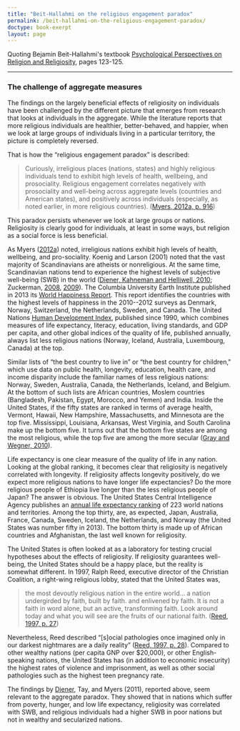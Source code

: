 ```yaml
---
title: "Beit-Hallahmi on the religious engagement paradox"
permalink: /beit-hallahmi-on-the-religious-engagement-paradox/
doctype: book-exerpt
layout: page
---
```


Quoting Bejamin Beit-Hallahmi's textbook [Psychological Perspectives on Religion and Religiosity](https://www.amazon.com/Psychological-Perspectives-Religion-Religiosity-Beit-Hallahmi/dp/0415682878), pages 123-125.

---

### The challenge of aggregate measures

The findings on the largely beneficial effects of religiosity on individuals have been challenged by the different picture that emerges from research that looks at individuals in the aggregate. While the literature reports that more religious individuals are healthier, better-behaved, and happier, when we look at large groups of individuals living in a particular territory, the picture is completely reversed.

That is how the “religious engagement paradox” is described:

> Curiously, irreligious places (nations, states) and highly religious individuals tend to exhibit high levels of health, wellbeing, and prosociality. Religious engagement correlates negatively with prosociality and well-being across aggregate levels (countries and American states), and positively across individuals (especially, as noted earlier, in more religious countries).  ([Myers, 2012a, p. 916](http://homepages.se.edu/cvonbergen/files/2013/01/Reflections-on-Religious-Belief-and-Prosociality_Comment-on-Galen-2012.pdf))

This paradox persists whenever we look at large groups or nations. Religiosity is clearly good for individuals, at least in some ways, but religion as a social force is less beneficial.

As Myers ([2012a](http://homepages.se.edu/cvonbergen/files/2013/01/Reflections-on-Religious-Belief-and-Prosociality_Comment-on-Galen-2012.pdf)) noted, irreligious nations exhibit high levels of health, wellbeing, and pro-sociality. Koenig and Larson (2001) noted that the vast majority of Scandinavians are atheists or nonreligious. At the same time, Scandinavian nations tend to experience the highest levels of subjective well-being (SWB) in the world ([Diener, Kahneman and Helliwell, 2010](https://global.oup.com/academic/product/international-differences-in-well-being-9780199732739?cc=us&lang=en&); Zuckerman, [2008](https://www.jstor.org/stable/j.ctt9qgfm9), [2009](https://pitweb.pitzer.edu/academics/wp-content/uploads/sites/38/2014/12/FAC-Zuckerman-Sociology-Compass.pdf)). The Columbia University Earth Institute published in 2013 its [World Happiness Report](http://www.earth.columbia.edu/sitefiles/file/Sachs%20Writing/2012/World%20Happiness%20Report.pdf). This report identifies the countries with the highest levels of happiness in the 2010--2012 surveys as Denmark, Norway, Switzerland, the Netherlands, Sweden, and Canada. The United Nations [Human Development Index](http://hdr.undp.org/en/content/human-development-index-hdi), published since 1990, which combines measures of life expectancy, literacy, education, living standards, and GDP per capita, and other global indices of the quality of life, published annually, always list less religious nations (Norway, Iceland, Australia, Luxembourg, Canada) at the top.

Similar lists of “the best country to live in” or “the best country for children," which use data on public health, longevity, education, health care, and income disparity include the familiar names of less religious nations: Norway, Sweden, Australia, Canada, the Netherlands, Iceland, and Belgium. At the bottom of such lists are African countries, Moslem countries (Bangladesh, Pakistan, Egypt, Morocco, and Yemen) and India. Inside the United States, if the fifty states are ranked in terms of average health, Vermont, Hawaii, New Hampshire, Massachusetts, and Minnesota are the top five. Mississippi, Louisiana, Arkansas, West Virginia, and South Carolina make up the bottom five. It turns out that the bottom five states are among the most religious, while the top five are among the more secular ([Gray and Wegner, 2010](http://www.mpmlab.org/Gray%20&%20Wegner%20%282010%29.%20Blaming%20God%20for%20our%20Pain.%20PSPR.pdf)).

Life expectancy is one clear measure of the quality of life in any nation.  Looking at the global ranking, it becomes clear that religiosity is negatively correlated with longevity. If religiosity affects longevity positively, do we expect more religious nations to have longer life expectancies? Do the more religious people of Ethiopia live longer than the less religious people of Japan? The answer is obvious. The United States Central Intelligence Agency publishes an [annual life expectancy ranking](https://www.cia.gov/library/publications/the-world-factbook/rankorder/2102rank.html) of 223 world nations and territories. Among the top thirty, are, as expected, Japan, Australia, France, Canada, Sweden, Iceland, the Netherlands, and Norway (the United States was number fifty in 2013). The bottom thirty is made up of African countries and Afghanistan, the last well known for religiosity.

The United States is often looked at as a laboratory for testing crucial hypotheses about the effects of religiosity. If religiosity guarantees well-being, the United States should be a happy place, but the reality is somewhat different. In 1997, Ralph Reed, executive director of the Christian Coalition, a right-wing religious lobby, stated that the United States was,

> the most devoutly religious nation in the entire world... a nation undergirded by faith, built by faith. and enlivened by faith. It is not a faith in word alone, but an active, transforming faith. Look around today and what you will see are the fruits of our national faith.  ([Reed, 1997, p. 27](https://www.thefreelibrary.com/Democracy+and+religion+are+not+incompatible.-a019622629))

Nevertheless, Reed described “[s]ocial pathologies once imagined only in our darkest nightmares are a daily reality” ([Reed, 1997, p. 28](https://www.thefreelibrary.com/Democracy+and+religion+are+not+incompatible.-a019622629)). Compared to other wealthy nations (per capita GNP over $20,000), or other English-speaking nations, the United States has (in addition to economic insecurity) the highest rates of violence and imprisonment, as well as other social pathologies such as the highest teen pregnancy rate.

The findings by [Diener](https://www.thefreelibrary.com/Democracy+and+religion+are+not+incompatible.-a019622629), Tay, and Myers (2011), reported above, seem relevant to the aggregate paradox. They showed that in nations which suffer from poverty, hunger, and low life expectancy, religiosity was correlated with SWB, and religious individuals had a higher SWB in poor nations but not in wealthy and secularized nations.
